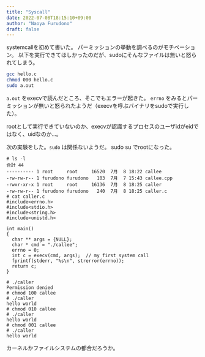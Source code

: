 ```yaml
---
title: "Syscall"
date: 2022-07-08T18:15:10+09:00
author: "Naoya Furudono"
draft: false
---
```


systemcallを初めて書いた。
パーミッションの挙動を調べるのがモチベーション。
以下を実行できてほしかったのだが、sudoにそんなファイルは無いと怒られてしまう。

```sh
gcc hello.c
chmod 000 hello.c
sudo a.out
```

`a.out` をexecvで読んだところ、そこでもエラーが起きた。
`errno` をみるとパーミッションが無いと怒られたようだ（execvを呼ぶバイナリをsudoで実行した）。

rootとして実行できていないのか、execvが認識するプロセスのユーザidがeidではなく、uidなのか...。

次の実験をした。`sudo` は関係ないようだ。
sudo su でrootになった。

```
# ls -l
合計 44
---------- 1 root     root     16520  7月  8 18:22 callee
-rw-rw-r-- 1 furudono furudono   103  7月  7 15:43 callee.cpp
-rwxr-xr-x 1 root     root     16136  7月  8 18:25 caller
-rw-rw-r-- 1 furudono furudono   240  7月  8 18:25 caller.c
# cat caller.c 
#include<errno.h>
#include<stdio.h>
#include<string.h>
#include<unistd.h>

int main()
{
  char ** args = {NULL};
  char * cmd = "./callee";
  errno = 0;
  int c = execv(cmd, args);  // my first system call
  fprintf(stderr, "%s\n", strerror(errno));
  return c;
}

# ./caller 
Permission denied
# chmod 100 callee
# ./caller
hello world
# chmod 010 callee
# ./caller
hello world
# chmod 001 callee
# ./caller
hello world
```

カーネルかファイルシステムの都合だろうか。

